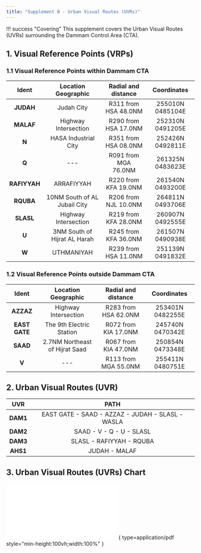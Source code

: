 ```yaml
---
title: "Supplement B - Urban Visual Routes (UVRs)"
---
```


!!! success "Covering"
    This supplement covers the Urban Visual Routes (UVRs) surrounding the Dammam Control Area (CTA). 


## 1. Visual Reference Points (VRPs)
### 1.1 Visual Reference Points within Dammam CTA

|    **Ident**    |       **Location Geographic**       | **Radial and distance** | **Coordinates**  |
|:---------------:|:-----------------------------------:|:-----------------------:|:----------------:|
|    **JUDAH**    |             Judah City              |   R311 from HSA 48.0NM  | 255010N 0485104E |
|    **MALAF**    |         Highway Intersection        |   R290 from HSA 17.0NM  | 252310N 0491205E |
|      **N**      |        HASA Industrial City         |   R351 from HSA 08.0NM  | 252426N 0492811E |
|      **Q**      |                 ---                 |   R091 from MGA 76.0NM  | 261325N 0483623E |
|   **RAFIYYAH**  |             ARRAFIYYAH              |   R220 from KFA 19.0NM  | 261540N 0493200E |
|    **RQUBA**    |     10NM South of AL Jubail City    |   R206 from NJL 10.0NM  | 264811N 0493706E |
|    **SLASL**    |         Highway Intersection        |   R219 from KFA 28.0NM  | 260907N 0492555E |
|      **U**      |     3NM South of Hijrat AL Harah    |   R245 from KFA 36.0NM  | 261507N 0490938E |
|      **W**      |             UTHMANIYAH              |   R239 from HSA 11.0NM  | 251139N 0491832E |

### 1.2 Visual Reference Points outside Dammam CTA
|    **Ident**    |       **Location Geographic**       | **Radial and distance** | **Coordinates**  |
|:---------------:|:-----------------------------------:|:-----------------------:|:----------------:|
|    **AZZAZ**    |         Highway Intersection        |   R283 from HSA 62.0NM  | 253401N 0482255E |
|  **EAST GATE**  |       The 9th Electric Station      |   R072 from KIA 17.0NM  | 245740N 0470342E |
|     **SAAD**    |    2.7NM Northeast of Hijrat Saad   |   R067 from KIA 47.0NM  | 250854N 0473348E |
|      **V**      |                 ---                 |   R113 from MGA 55.0NM  | 255411N 0480751E |

## 2. Urban Visual Routes (UVR)

|     **UVR**     |                                     **PATH**                                     |
|:---------------:|:--------------------------------------------------------------------------------:|
|     **DAM1**    |                 EAST GATE - SAAD - AZZAZ - JUDAH - SLASL - WASLA                 |
|     **DAM2**    |                              SAAD - V - Q - U - SLASL                            |
|     **DAM3**    |                              SLASL - RAFIYYAH - RQUBA                            |
|     **AHS1**    |                                   JUDAH - MALAF                                  |

## 3. Urban Visual Routes (UVRs) Chart

![Alt text](/assets/Dmmuvr1.pdf){ type=application/pdf style="min-height:100vh;width:100%" }